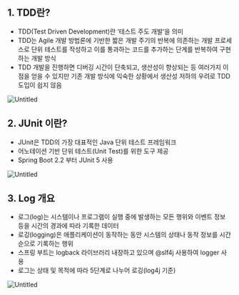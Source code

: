 ## 1. TDD란?

- TDD(Test Driven Development)란 ‘테스트 주도 개발’을 의미
- TDD는 Agile 개발 방법론에 기반한 짧은 개발 주기의 반복에 의존하는 개발 프로세스로 단위 테스트를 작성하고 이를 통과하는 코드를 추가하는 단계를 반복하여 구현하는 개발 방식
- TDD 개발을 진행하면 디버깅 시간이 단축되고, 생산성이 향상되는 등 여러가지 이점을 얻을 수 있지만 기존 개발 방식에 익숙한 상황에서 생산성 저하의 우려로 TDD 도입이 쉽지 않음

![Untitled](https://user-images.githubusercontent.com/111489860/235751557-7941e785-8871-41ad-ac05-fd8ee103ad22.png)

## 2. JUnit 이란?

- JUnit은 TDD의 가장 대표적인 Java 단위 테스트 프레임워크
- 어노테이션 기반 단위 테스트(Unit Test)를 위한 도구 제공
- Spring Boot 2.2 부터 JUnit 5 사용

![Untitled](https://user-images.githubusercontent.com/111489860/235751573-071dcb6c-10e7-41ca-92d6-50a2acff9030.png)

## 3. Log 개요

- 로그(log)는 시스템이나 프로그램이 실행 중에 발생하는 모든 행위와 이벤트 정보 등을 시간의 경과에 따라 기록한 데이터
- 로깅(logging)은 애플리케이션이 동작하는 동안 시스템의 상태나 동작 정보를 시간순으로 기록하는 행위
- 스프링 부트는 logback 라이브러리 내장하고 있으며 @slf4j 사용하여 logger 사용
- 로그는 상태 및 목적에 따라 5단계로 나누어 로깅(log4j 기준)

![Untitled](https://user-images.githubusercontent.com/111489860/235751611-37f2a500-6d23-478e-ac77-15e142cc1f9e.png)
